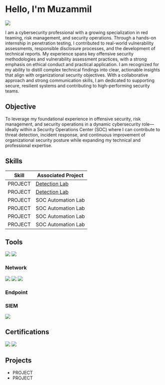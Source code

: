 # Hello, I'm Muzammil
<a href="https://linkedin.com/in/muzammil-tanwar"><img src="https://img.shields.io/badge/-LinkedIn-0072b1?&style=for-the-badge&logo=linkedin&logoColor=white" /></a>


I am a cybersecurity professional with a growing specialization in red teaming, risk management, and security operations. Through a hands-on internship in penetration testing, I contributed to real-world vulnerability assessments, responsible disclosure processes, and the development of technical reports. My experience spans key offensive security methodologies and vulnerability assessment practices, with a strong emphasis on ethical conduct and practical application. I am recognized for my ability to distill complex technical findings into clear, actionable insights that align with organizational security objectives. With a collaborative approach and strong communication skills, I am dedicated to supporting secure, resilient systems and contributing to high-performing security teams.

## Objective


To leverage my foundational experience in offensive security, risk management, and security operations in a dynamic cybersecurity role—ideally within a Security Operations Center (SOC) where I can contribute to threat detection, incident response, and continuous improvement of organizational security posture while expanding my technical and professional expertise.

## Skills


| Skill                                         | Associated Project         |
|-----------------------------------------------|----------------------------|
| PROJECT          | <a href="https://google.com">Detection Lab</a>|
| PROJECT | <a href="https://google.com">Detection Lab</a>|
| PROJECT         | SOC Automation Lab|
| PROJECT     | SOC Automation Lab|
| PROJECT                  | SOC Automation Lab|
| PROJECT | SOC Automation Lab|

## Tools

<img src="https://img.shields.io/badge/-Burp_Suite-FF6F00?&style=for-the-badge&logo=Burp+Suite&logoColor=white" />
<img src="https://img.shields.io/badge/-Kali_Linux-557C94?&style=for-the-badge&logo=Kali+Linux&logoColor=white" />


### Network
<div>
    <img src="https://img.shields.io/badge/-Wireshark-1679A7?&style=for-the-badge&logo=Wireshark&logoColor=white" />
   <img src="https://img.shields.io/badge/-Nmap-0088CC?&style=for-the-badge&logo=Nmap&logoColor=white" />
   <img src="https://img.shields.io/badge/-OpenVAS-5AA454?&style=for-the-badge&logo=OpenVAS&logoColor=white" />
</div>

### Endpoint
<div>
   
</div>

### SIEM
<div>
    <img src="https://img.shields.io/badge/-Splunk-000000?&style=for-the-badge&logo=Splunk&logoColor=white" />
  
</div>

## Certifications

<div>
   <img src="https://img.shields.io/badge/-CNSP-1F2937?&style=for-the-badge&logoColor=white" />
   <img src="https://img.shields.io/badge/-CCMP-800000?&style=for-the-badge&logoColor=white" />

</div>

## Projects
- PROJECT
- PROJECT
